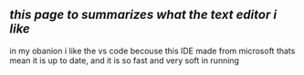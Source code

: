 ## *this page to summarizes what the text editor i like* 

in my obanion i like the vs code becouse this IDE made from microsoft thats mean it is up to date,
and it is so fast and very soft in running 

